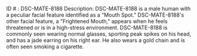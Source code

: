ID # : DSC-MATE-8188
Description: DSC-MATE-8188 is a male human with a peculiar facial feature identified as a "Mouth Spot." DSC-MATE-8188's other facial feature, a "Frightened Mouth," appears when he feels threatened or is in a high-stress environment. DSC-MATE-8188 is commonly seen wearing normal glasses, sporting peak spikes on his head, and has a jade earring on his right ear. He also wears a gold chain and is often seen smoking a cigarette.